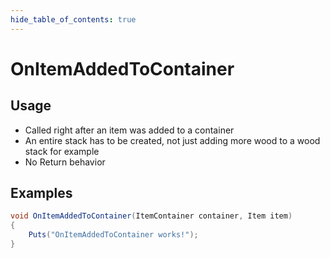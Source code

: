 ```yaml
---
hide_table_of_contents: true
---
```


# OnItemAddedToContainer

## Usage

* Called right after an item was added to a container
* An entire stack has to be created, not just adding more wood to a wood stack for example
* No Return behavior

## Examples

```csharp title=""
void OnItemAddedToContainer(ItemContainer container, Item item)
{
    Puts("OnItemAddedToContainer works!");
}
```
